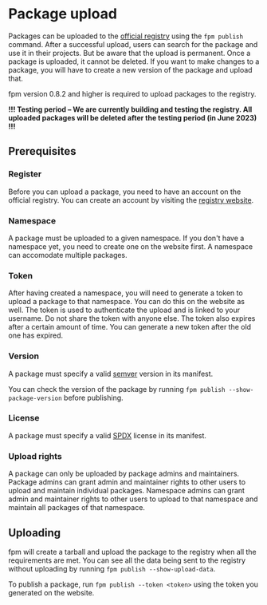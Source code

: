 # Package upload

Packages can be uploaded to the [official registry](https://registry-frontend.vercel.app) using the `fpm publish` command. After a successful upload, users can search for the package and use it in their projects. But be aware that the upload is permanent. Once a package is uploaded, it cannot be deleted. If you want to make changes to a package, you will have to create a new version of the package and upload that.

fpm version 0.8.2 and higher is required to upload packages to the registry.

**!!! Testing period – We are currently building and testing the registry. All uploaded packages will be deleted after the testing period (in June 2023) !!!**

## Prerequisites

### Register

Before you can upload a package, you need to have an account on the official registry. You can create an account by visiting the [registry website](https://registry-frontend.vercel.app).

### Namespace

A package must be uploaded to a given namespace. If you don't have a namespace yet, you need to create one on the website first. A namespace can accomodate multiple packages.

### Token

After having created a namespace, you will need to generate a token to upload a package to that namespace. You can do this on the website as well. The token is used to authenticate the upload and is linked to your username. Do not share the token with anyone else. The token also expires after a certain amount of time. You can generate a new token after the old one has expired.

### Version

A package must specify a valid [semver](https://semver.org/) version in its manifest.

You can check the version of the package by running `fpm publish --show-package-version` before publishing.

### License

A package must specify a valid [SPDX](https://spdx.org/licenses/) license in its manifest.

### Upload rights

A package can only be uploaded by package admins and maintainers. Package admins can grant admin and maintainer rights to other users to upload and maintain individual packages. Namespace admins can grant admin and maintainer rights to other users to upload to that namespace and maintain all packages of that namespace.

## Uploading

fpm will create a tarball and upload the package to the registry when all the requirements are met. You can see all the data being sent to the registry without uploading by running `fpm publish --show-upload-data`.

To publish a package, run `fpm publish --token <token>` using the token you generated on the website.